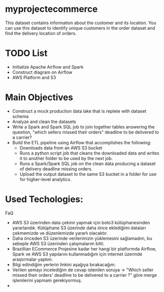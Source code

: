 # myprojectecommerce
This dataset contains information about the customer and its location. You can use this dataset to identify unique customers in the order dataset and find the delivery location of orders. 


# TODO List

* Initialize Apache Airflow and Spark
* Construct diagram on Airflow
* AWS Platform and S3

# Main Objectives

* Construct a mock production data lake that is replete with dataset schema
* Analyze and clean the datasets
* Write a Spark and Spark SQL job to join together tables answering the question, 
"which sellers missed their orders" deadline to be delivered to a carrier?
* Build the ETL pipeline using Airflow that accomplishes the following:
  * Downloads data from an AWS S3 bucket
  * Runs a python script job that cleans the downloaded data and writes it to another folder to be used by the next job.
  * Runs a Spark/Spark SQL job on the clean data producing a dataset of delivery deadline missing orders.
  * Upload the output dataset to the same S3 bucket in a folder for use for higher-level analytics.

# Used Techologies:
 FaQ
* AWS S3 üzerinden data çekimi yapmak için boto3 kütüphanesinden yararlandık. Kütüphane S3 üzerinde daha önce eklediğimi dataları çekmemizde ve düzenlemizde yararlı olacaktır. 
* Daha önceden S3 üzerinde verilerimizin yüklemesini sağlamadım, bu sebeple AWS S3 üzerinden çalışmalarım bitti.
* Brazillian ECommerce Projesine kadar her hangi bir platformda Airflow, Spark ve AWS S3 yapılarını kullanmadığım için internet üzerinde araştırmalar yaptım. 
* Bilgi edindiğim yerlerin linkini aşağıya bırakacağım.
* Verilen şemayı incelediğim de cevap istenilen soruya -> "Which seller missed their orders' deadline to be delivered to a carrier ?" göre merge işlemlerini yapmam gerekiyormuş.
* 